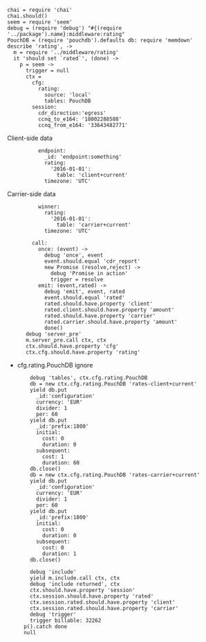     chai = require 'chai'
    chai.should()
    seem = require 'seem'
    debug = (require 'debug') "#{(require '../package').name}:middleware:rating"
    PouchDB = (require 'pouchdb').defaults db: require 'memdown'
    describe 'rating', ->
      m = require '../middleware/rating'
      it 'should set `rated`', (done) ->
        p = seem ->
          trigger = null
          ctx =
            cfg:
              rating:
                source: 'local'
                tables: PouchDB
            session:
              cdr_direction:'egress'
              ccnq_to_e164: '18002288588'
              ccnq_from_e164: '33643482771'

Client-side data

              endpoint:
                _id: 'endpoint:something'
                rating:
                  '2016-01-01':
                    table: 'client+current'
                timezone: 'UTC'

Carrier-side data

              winner:
                rating:
                  '2016-01-01':
                    table: 'carrier+current'
                timezone: 'UTC'

            call:
              once: (event) ->
                debug 'once', event
                event.should.equal 'cdr_report'
                new Promise (resolve,reject) ->
                  debug 'Promise in action'
                  trigger = resolve
              emit: (event,rated) ->
                debug 'emit', event, rated
                event.should.equal 'rated'
                rated.should.have.property 'client'
                rated.client.should.have.property 'amount'
                rated.should.have.property 'carrier'
                rated.carrier.should.have.property 'amount'
                done()
          debug 'server_pre'
          m.server_pre.call ctx, ctx
          ctx.should.have.property 'cfg'
          ctx.cfg.should.have.property 'rating'

* cfg.rating.PouchDB ignore

          debug 'tables', ctx.cfg.rating.PouchDB
          db = new ctx.cfg.rating.PouchDB 'rates-client+current'
          yield db.put
            _id:'configuration'
            currency: 'EUR'
            divider: 1
            per: 60
          yield db.put
            _id:'prefix:1800'
            initial:
              cost: 0
              duration: 0
            subsequent:
              cost: 1
              duration: 60
          db.close()
          db = new ctx.cfg.rating.PouchDB 'rates-carrier+current'
          yield db.put
            _id:'configuration'
            currency: 'EUR'
            divider: 1
            per: 60
          yield db.put
            _id:'prefix:1800'
            initial:
              cost: 0
              duration: 0
            subsequent:
              cost: 0
              duration: 1
          db.close()

          debug 'include'
          yield m.include.call ctx, ctx
          debug 'include returned', ctx
          ctx.should.have.property 'session'
          ctx.session.should.have.property 'rated'
          ctx.session.rated.should.have.property 'client'
          ctx.session.rated.should.have.property 'carrier'
          debug 'trigger'
          trigger billable: 32262
        p().catch done
        null
